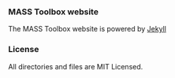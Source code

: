 ### MASS Toolbox website

The MASS Toolbox website is powered by [Jekyll](https://github.com/mojombo/jekyll)

### License
All directories and files are MIT Licensed.